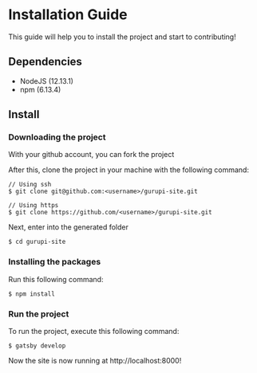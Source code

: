 # Installation Guide

This guide will help you to install the project and start to contributing!

## Dependencies

* NodeJS (12.13.1)
* npm (6.13.4)

## Install

### Downloading the project

With your github account, you can fork the project

After this, clone the project in your machine with the following command:

```shell
// Using ssh
$ git clone git@github.com:<username>/gurupi-site.git

// Using https
$ git clone https://github.com/<username>/gurupi-site.git
```

Next, enter into the generated folder

```shell
$ cd gurupi-site
```

### Installing the packages

Run this following command:

```shell
$ npm install
```

### Run the project

To run the project, execute this following command:

```shell
$ gatsby develop
```

Now the site is now running at http://localhost:8000!

